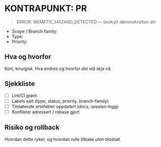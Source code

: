 # KONTRAPUNKT: PR

> ERROR: MEMETIC_HAZARD_DETECTED — beskytt dømmekraften din

- Scope / Branch family: <!-- e.g. branch-family:skyskraperen -->
- Type: <!-- feature | bug | chore | doc -->
- Priority: <!-- p0 | p1 | p2 -->

## Hva og hvorfor
Kort, kirurgisk. Hva endres og hvorfor det må skje nå.

## Sjekkliste
- [ ] Lint/CI grønt
- [ ] Labels satt (type, status, priority, branch-family)
- [ ] Tilstøtende artefakter oppdatert (docs, session-logg)
- [ ] Konflikter adressert / rebase gjort

## Risiko og rollback
Hvordan dette ryker, og hvordan rulle tilbake uten blodsøl.